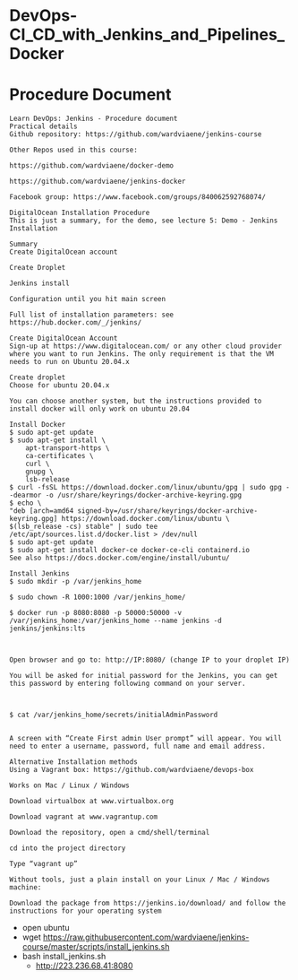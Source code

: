 # DevOps-CI_CD_with_Jenkins_and_Pipelines_Docker

# Procedure Document
    Learn DevOps: Jenkins - Procedure document
    Practical details
    Github repository: https://github.com/wardviaene/jenkins-course

    Other Repos used in this course:

    https://github.com/wardviaene/docker-demo

    https://github.com/wardviaene/jenkins-docker

    Facebook group: https://www.facebook.com/groups/840062592768074/

    DigitalOcean Installation Procedure
    This is just a summary, for the demo, see lecture 5: Demo - Jenkins Installation

    Summary
    Create DigitalOcean account

    Create Droplet

    Jenkins install

    Configuration until you hit main screen

    Full list of installation parameters: see https://hub.docker.com/_/jenkins/

    Create DigitalOcean Account
    Sign-up at https://www.digitalocean.com/ or any other cloud provider where you want to run Jenkins. The only requirement is that the VM needs to run on Ubuntu 20.04.x

    Create droplet
    Choose for ubuntu 20.04.x

    You can choose another system, but the instructions provided to install docker will only work on ubuntu 20.04

    Install Docker
    $ sudo apt-get update
    $ sudo apt-get install \
        apt-transport-https \
        ca-certificates \
        curl \
        gnupg \
        lsb-release
    $ curl -fsSL https://download.docker.com/linux/ubuntu/gpg | sudo gpg --dearmor -o /usr/share/keyrings/docker-archive-keyring.gpg
    $ echo \
    "deb [arch=amd64 signed-by=/usr/share/keyrings/docker-archive-keyring.gpg] https://download.docker.com/linux/ubuntu \
    $(lsb_release -cs) stable" | sudo tee /etc/apt/sources.list.d/docker.list > /dev/null
    $ sudo apt-get update
    $ sudo apt-get install docker-ce docker-ce-cli containerd.io
    See also https://docs.docker.com/engine/install/ubuntu/

    Install Jenkins
    $ sudo mkdir -p /var/jenkins_home

    $ sudo chown -R 1000:1000 /var/jenkins_home/

    $ docker run -p 8080:8080 -p 50000:50000 -v /var/jenkins_home:/var/jenkins_home --name jenkins -d jenkins/jenkins:lts

    

    Open browser and go to: http://IP:8080/ (change IP to your droplet IP)

    You will be asked for initial password for the Jenkins, you can get this password by entering following command on your server.

    

    $ cat /var/jenkins_home/secrets/initialAdminPassword


    A screen with “Create First admin User prompt” will appear. You will need to enter a username, password, full name and email address.

    Alternative Installation methods
    Using a Vagrant box: https://github.com/wardviaene/devops-box

    Works on Mac / Linux / Windows

    Download virtualbox at www.virtualbox.org

    Download vagrant at www.vagrantup.com

    Download the repository, open a cmd/shell/terminal

    cd into the project directory

    Type “vagrant up”

    Without tools, just a plain install on your Linux / Mac / Windows machine:

    Download the package from https://jenkins.io/download/ and follow the instructions for your operating system

- open ubuntu 
-  wget https://raw.githubusercontent.com/wardviaene/jenkins-course/master/scripts/install_jenkins.sh
-  bash install_jenkins.sh
    - http://223.236.68.41:8080
